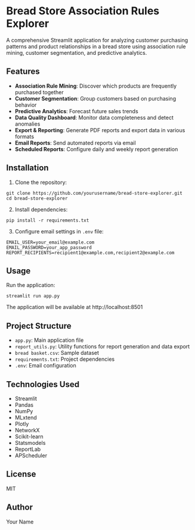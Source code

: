 # Bread Store Association Rules Explorer

A comprehensive Streamlit application for analyzing customer purchasing patterns and product relationships in a bread store using association rule mining, customer segmentation, and predictive analytics.

## Features

- **Association Rule Mining**: Discover which products are frequently purchased together
- **Customer Segmentation**: Group customers based on purchasing behavior
- **Predictive Analytics**: Forecast future sales trends
- **Data Quality Dashboard**: Monitor data completeness and detect anomalies
- **Export & Reporting**: Generate PDF reports and export data in various formats
- **Email Reports**: Send automated reports via email
- **Scheduled Reports**: Configure daily and weekly report generation

## Installation

1. Clone the repository:
```
git clone https://github.com/yourusername/bread-store-explorer.git
cd bread-store-explorer
```

2. Install dependencies:
```
pip install -r requirements.txt
```

3. Configure email settings in `.env` file:
```
EMAIL_USER=your_email@example.com
EMAIL_PASSWORD=your_app_password
REPORT_RECIPIENTS=recipient1@example.com,recipient2@example.com
```

## Usage

Run the application:
```
streamlit run app.py
```

The application will be available at http://localhost:8501

## Project Structure

- `app.py`: Main application file
- `report_utils.py`: Utility functions for report generation and data export
- `bread basket.csv`: Sample dataset
- `requirements.txt`: Project dependencies
- `.env`: Email configuration

## Technologies Used

- Streamlit
- Pandas
- NumPy
- MLxtend
- Plotly
- NetworkX
- Scikit-learn
- Statsmodels
- ReportLab
- APScheduler

## License

MIT

## Author

Your Name 